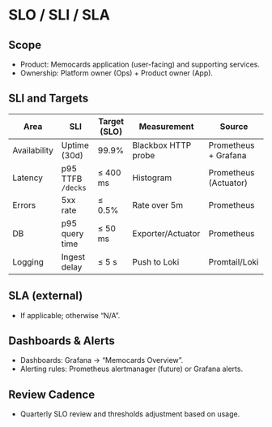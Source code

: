 # SLO / SLI / SLA

## Scope
- Product: Memocards application (user-facing) and supporting services.
- Ownership: Platform owner (Ops) + Product owner (App).

## SLI and Targets
| Area | SLI | Target (SLO) | Measurement | Source |
|------|-----|---------------|------------|--------|
| Availability | Uptime (30d) | 99.9% | Blackbox HTTP probe | Prometheus + Grafana |
| Latency | p95 TTFB `/decks` | ≤ 400 ms | Histogram | Prometheus (Actuator) |
| Errors | 5xx rate | ≤ 0.5% | Rate over 5m | Prometheus |
| DB | p95 query time | ≤ 50 ms | Exporter/Actuator | Prometheus |
| Logging | Ingest delay | ≤ 5 s | Push to Loki | Promtail/Loki |

## SLA (external)
- If applicable; otherwise “N/A”.

## Dashboards & Alerts
- Dashboards: Grafana → “Memocards Overview”.
- Alerting rules: Prometheus alertmanager (future) or Grafana alerts.

## Review Cadence
- Quarterly SLO review and thresholds adjustment based on usage.

